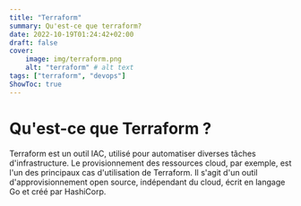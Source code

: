 ```yaml
---
title: "Terraform"
summary: Qu'est-ce que terraform?
date: 2022-10-19T01:24:42+02:00
draft: false
cover:
    image: img/terraform.png
    alt: "terraform" # alt text
tags: ["terraform", "devops"]
ShowToc: true
---
```


# Qu'est-ce que Terraform ? 

Terraform est un outil IAC, utilisé pour automatiser diverses tâches d'infrastructure. Le provisionnement des ressources cloud, par exemple, est l'un des principaux cas d'utilisation de Terraform. Il s'agit d'un outil d'approvisionnement open source, indépendant du cloud, écrit en langage Go et créé par HashiCorp.